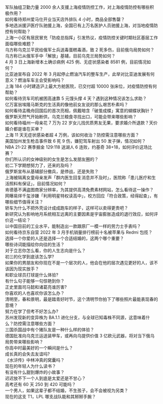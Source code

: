 军队抽组卫勤力量 2000 余人支援上海疫情防控工作，对上海疫情防控有哪些积极作用？  
如何看待郑州爱马仕开业当天店外排队 4 小时，商品全部售罄？  
多地选派援沪医疗队驰援上海，全国已有上万名医护人员驰援上海，对当地疫情防控有何帮助？  
上海一小区有居民冒充「防疫总指挥」引发热议，疫情防控关键时期社区基层工作面临哪些难题？  
乌方称乌克兰平民给俄军士兵送毒蛋糕毒酒，致 2 死多伤，目前俄乌局势如何？  
乌方称已从俄军手中「解放」基辅，目前乌克兰局势如何？  
4 月 3 日上海新增本土确诊病例 425 例、无症状感染者 8581 例，目前情况如何？  
比亚迪宣布自 2022 年 3 月起停止燃油汽车的整车生产，此举对比亚迪发展有何意义？燃油车车主会受影响吗？  
上海 184 小时建造沪上最大方舱医院，已交付超 10000 张床位，对疫情防控有何帮助？  
如何看待货车司机被困高速靠 5 元馒头撑 4 天？遇到这种情况该怎么求助？  
亿万富翁埃隆马斯克的生活真的像他前女友说的那么艰苦朴素吗？  
如何看待孟晚舟回国后的首次亮相，佩戴暗含「破茧成蝶」寓意的蝴蝶状胸针？  
俄罗斯天然气开始断供，乌克兰粮食寻找出口，可能会带来哪些影响？  
如何看待福州一母亲花 7 万为 22 岁女儿找优质男友无果，要求婚介所退款？天价婚介都是谁在买单？  
上海 11 天无症状感染者超 4 万例，该如何收治？防控需注意哪些方面？  
美国加州发生枪击事件致 6 死 9 伤，嫌犯驾车射出 50 发子弹，情况如何？  
NBA 21-22 赛季掘金 129:118 送湖人 6 连败，约基奇 38+18，如何评价这场比赛？  
你们所认识的女神级别的女生是怎么发朋友圈的？  
初二下学期想努力了，还来的及吗？  
俄罗斯宣布从基辅部分撤兵，是停战，还是失败？  
上海被隔离女童母亲发声「群内医生回复消息并不及时」，医院称「患儿医疗和生活照料有保证」，目前情况如何？  
肯德基不满盗图商家分辨率，为其提供高清免费素材网站，怎么看待这一操作？  
网曝易烊千玺涉嫌「利用明星特权读高中」，校方回应「符合政策，经得起查」，有哪些细节值得关注？  
轿车为什么不把外壳设计成成跑车的样子，这样可以卖得更贵吧？  
新研究认为影响地月系统相互远离的主要因素是宇宙膨胀造成的退行效应，如何评价这一结论？  
以中国目前的工业水平，能制造出一款跟原厂一模一样的劳力士手表吗？  
如何看待京东自营 2022 年 3 月手机销量排行榜前十名被苹果与 Redmi 包揽？  
选择一个你爱的人还是选择一个合适结婚的，这两个哪个重要？  
哪些诗词能描绘你向往的生活？  
对于立志你怎么看，你的人生志向是什么？  
初三的化学到底该怎么学?  
如果你的男朋友和你现在不是一个层次的人，他会在他的层次遇见更好的人，该不该因为现实放手？  
和职业球员打球是什么体验?  
有什么句子能够一句惊艳到你？  
正史里面司马懿和诸葛亮谁厉害?  
你喜欢的人也喜欢你该怎么办？  
清明至，春和景明，最是踏青好时节，这个清明节你拍下了哪些照片最能表现春的意境？  
努力在学了但考不好怎么办?  
苏州发现新的变异株为 BA.1.1 进化分支，与全球已知毒株不同源，这意味着什么？防控需注意哪些方面？  
三国杀国战中有个猪队友是一种什么样的体验？  
德国批准向乌克兰运送装甲车，或再向乌提供价值 3 亿欧元武器，将对当下俄乌局势带来哪些影响？  
你高中时最美好的一个瞬间是什么？  
成长真的会失去友谊吗?  
《水浒传》中林冲真的窝囊吗？  
现在的年轻人为什么读书？  
有没有什么甜到爆炸的小故事？  
迟迟放不下一个人到底是太爱还是不甘心？  
高考还有 60 天 250 到 420 可能吗？  
一个男人，如果这辈子都不结婚，不生孩子，会不会被视为另类？  
现在的这支 T1，LPL 哪支战队能和其掰掰手腕？  
